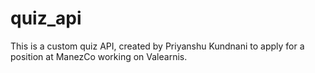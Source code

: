 # quiz_api
This is a custom quiz API, created by Priyanshu Kundnani to apply for a position at ManezCo working on Valearnis.
